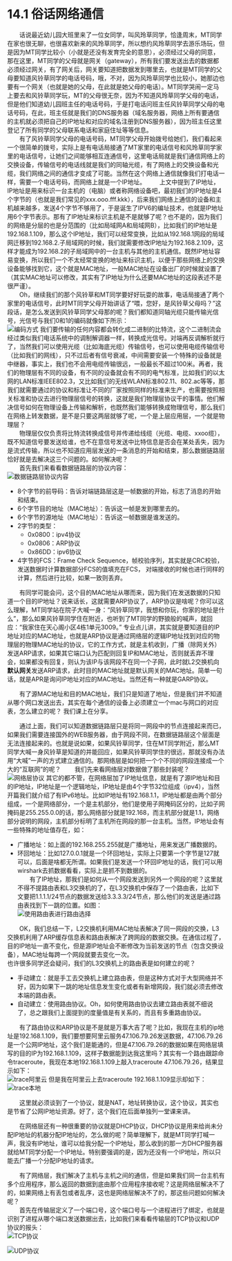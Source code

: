 # 14.1 俗话网络通信

&emsp;&emsp;话说最近幼儿园大班里来了一位女同学，叫风玲草同学，恰逢周末，MT同学在家也很无聊，也很喜欢新来的风玲草同学，所以想约风玲草同学去游乐场玩，但是因为MT同学比较小（小就是还没有发育完全的意思），必须经过父母的同意，那在这里，MT同学的父母就是网关（gateway），所有我们要发送出去的数据都必须经过网关，有了网关后，网关要知道把数据发到哪里去，也就是MT同学的父母要知道风铃草同学的电话号码，哦，不对，因为风玲草同学也比较小，她那边也要有一个网关（也就是她的父母，在此就是她父母的电话）。MT同学哭闹一定马上要去和风铃草同学玩，MT的父母很无奈，因为不知道风玲草同学父母的电话，但是他们知道幼儿园班主任的电话号码，于是打电话问班主任风铃草同学父母的电话号码，在此，班主任就是我们的DNS服务器（域名服务器，网络上所有要通信的主机就必须把自己的IP地址和对应的域名注册到DNS服务器），因为班主任这里登记了所有同学的父母联系电话和家庭住址等等信息。  
&emsp;&emsp;有了风铃草同学父母的电话号码，MT同学父母开始拨号给她们，我们看起来一个很简单的拨号，实际上是有电话局接通了MT家里的电话信号和风玲草同学家里的电话信号，让她们之间能够相互连通信号，这里电话局就是我们通信网络上的交换设备，传输信号的电话线就是我们的同轴光缆，有了网络上的交换设备和光缆，我们网络之间的通信才变成了可能。当然在这个网络上通信就像我们打电话一样，需要一个电话号码，而网络上就是一个IP地址。
&emsp;&emsp;上文中提到了IP地址，IP地址是用来标识一台主机的（电脑）或者称网络设备吧，最初我们的IP地址是4个字节的（也就是我们常见的xxx.ooo.fff.kkk），后来我们网络上通信的设备和主机越来越多，发送4个字节不够用了，于是诞生了IPV6的编址技术，也就是IP地址用6个字节表示。那有了IP地址来标识主机是不是就够了呢？也不是的，因为我们的网络是分层的也是分范围的（比如局域网A和局域网B），比如我们的IP地址是192.168.1.109，那么这个IP地址，我们可以经常变换，比如从192.168.1网段的局域网迁移到192.168.2.子局域网的时候，我们就需要修改IP地址为192.168.2.109，这样才能成为192.168.2的子局域网中的一台主机与其他的主机通信。既然IP地址容易变换，所以我们一个不太经常变换的地址来标识主机，以便于那些网络上的交换设备能够找到它，这个就是MAC地址，一般MAC地址在设备出厂的时候就设置了（其实MAC地址可以修改，其实有了IP地址为什么还要MAC地址的这段表述不是很严谨）。  
&emsp;&emsp;Oh，继续我们的那个风铃草和MT同学要好好玩耍的故事，电话局接通了两个家里的电话信号，此时MT同学父母开始讲话了“喂，您好，是风铃草父母吗？”这段话，是怎么发送到风铃草同学父母那的呢？我们都知道同轴光缆只能传输光信号，光信号与我们0和1的编码就像如下所示：  
![编码方式](14_1.png)
我们要传输的任何内容都会转化成二进制的比特流，这个二进制流会经过类似我们电话系统中的调制解调器一样，转换成光信号。对端再反调解析就行了，当然我们可以使用光缆（比如海底光缆）传输信号，也可以使用电缆传输信号（比如我们的网线），只不过后者有信号衰减，中间需要安装一个特殊的设备就是中继器，事实上，我们也不会用电缆传输很远，一般最长不超过100米。再者，我们的物理层有不同的设备，有不同的设备就会有不同的电气标准，比如我们的以太网的LAN标准IEEE802.3，又比如我们的无线WLAN标准802.11、802.ac等等，那我们就需要通过的协议和标准让不同的厂家按照同样的标准来生产，也需要按照相关标准和协议去进行物理层信号的转换，这就是我们物理层协议干的事情。他们解决信号如何在物理设备上传输和解析，也既然我们能够转换成物理信号，那么我们在网络上转发数据，是不是只要这两层就够了呢，一个是上层应用层，一个就是物理层？  
&emsp;&emsp;物理层仅仅负责将比特流转换成信号并传递给线缆（光缆、电缆、xxoo缆），既不知道信号要发送给谁，也不在意信号发送中比特信息是否会在某处丢失，因为是流式传输，所以也不知道应用层发送的一条消息的开始和结束，那么数据链路层恰好就是去解决这三个问题的。如何解决呢？  
&emsp;&emsp;首先我们来看看数据链路层的协议内容：  
![数据链路层协议内容](14_2.png)
* 8个字节的前导码：告诉对端链路层这是一帧数据的开始，标志了消息的开始和结束。
* 6个字节目的地址（MAC地址）：告诉这一帧是发到哪里去的。
* 6个字节的源地址（MAC地址）：告诉这一帧数据是谁发送的。
* 2字节的类型：
    * 0x0800：ipv4协议
    * 0x0806：ARP协议
    * 0x86DD：ipv6协议
* 4字节的FCS：Frame Check Sequence，帧校验序列，其实就是CRC校验，发送数据时计算数据部分FCS的值填充在FCS， 对端接收的时候也进行同样的计算，然后进行比较，如果一致则丢弃。

&emsp;&emsp;有同学可能会问，这个目的MAC地址从哪而来，因为我们在发送数据的只知道一个目的IP地址？说来话长，这就需要ARP协议了，ARP协议是啥呢？你可以这么理解，MT同学站在院子大喊一身：“风铃草同学，我想和你玩，你家的地址是什么”，那么如果风铃草同学住在附近，也听到了MT同学的野狼般的喊声，就回应：“我家住在天心阁小区4栋1单元3009。” 专业点儿讲，其实就是要知道目的IP地址对应的MAC地址，也就是ARP协议是通过网络层的逻辑IP地址找到对应的物理层的物理MAC地址的协议，它的工作方式，就是主机收到，广播（除网关外）发送ARP请求，如果其它端口认为匹配则回复IP和MAC地址，否则就丢弃不理会，如果都没有回复，则认为该IP与该网段不在同一个子网，此时就L2交换机向**默认网关**发送ARP请求，此时目的MAC地址就是默认网关的MAC地址。简单一句话，就是APR是询问IP地址对应的MAC地址。当然还有一种就是GARP协议。

&emsp;&emsp;有了源MAC地址和目的MAC地址，我们只是知道了地址，但是我们并不知道从哪个网口发送出去，其实在每个通信的设备上必须建立一个mac与网口的对应表，怎么建立的呢？  我们课上在分享。

&emsp;&emsp;通过上面，我们可以知道数据链路层只是将同一网段中的节点连接起来而已，如果我们需要连接国外的WEB服务器，由于网段不同，在数据链路层这个层面是无法连接起来的。也就是说如果，如果风铃草同学，住在MT同学附近，那么MT同学大喊一身风铃草是知道的并能回应，如果风铃草同学住的很远，那就没有办法用“大喊”一声的方式建立通信的。那网络层是如何把一个个不同的网段连接成一个大的“互联网”的呢？
&emsp;&emsp;我们先来看网络层对数据做了那些封装呢？
![网络层协议](14_3.png)
其它的都不管，在网络层加了IP地址信息，就是有了源IP地址和目的IP地址，IP地址是一个逻辑地址，IP地址是由4个字节32位组成（ipv4），当然开篇我们就介绍了有IPv6地址。比如IP地址有192.168.1.1，IP地址都是由两个部分组成，一个是网络部分，一个是主机部分，他们是使用子网掩码区分的，比如子网掩码是255.255.0.0的话，那么网络部分就是192.168，而主机部分就是1.1，网络部分说明的网段，主机部分标明了主机所在网段的那一台主机。当然，IP地址会有一些特殊的地址值存在，如：   
* 广播地址：如上面的192.168.255.255就是广播地址，用来发送广播数据的。
* 环回地址：比如127.0.0.1就是一个环回地址，实际上只要第一个字节是127就可以，后面是啥都无所谓。如果我们是发送一个环回IP地址的话，我们可以用wirshark去抓数据看看，实际上是抓不到数据的。   
&emsp;&emsp;有了IP地址，那我们是如何从一个网段发送到另外一个网段的呢？这里就不得不提路由表和L3交换机的了，在L3交换机中保存了一个路由表，比如下文要把1.1.1.1/24节点的数据发送给3.3.3.3/24节点，那么他们的发送是通过路由表找到下一跳的位置。如图：  
![使用路由表进行路由选择](14_4.png)

&emsp;&emsp;OK，我们总结一下，L2交换机利用MAC地址表解决了同一网段的交换，L3交换机利用了ARP缓存信息表和路由表解决了跨网段的数据交换。在通信过程了，目的IP地址一直不变化，但是源IP地址会不断修改为当前发送的节点（包含交换设备），MAC地址每跨一个网段就要去变化一次。  
也许很多同学还会疑问，我们的L3交换机上的路由表是如何建立的呢？
*  手动建立：就是手工去交换机上建立路由表，但是这种方式对于大型网络并不好，因为如果下一跳的地址信息发生变化或者有新增网段，我们就必须去修改本端的路由表。
*  自动建立：使用路由协议。Oh，如何使用路由协议去建立路由表就不细说了，总之跟我们上面提到的度量值是有关系的，而且有多重路由协议。

&emsp;&emsp;有了路由协议和ARP协议是不是就是万事大吉了呢？比如，我现在主机的ip地址是192.168.1.109，我们要想要阿里云服务47.106.79.26发送数据，47.106.79.26是一个公网IP地址，这个我们是能通的，但是47.106.79.26的数据如果在网络层填写的目的IP为192.168.1.109，这样子数据能到达我这里吗？其实有一个路由跟踪命令traceroute，我现在本地192.168.1.109上敲入traceroute 47.106.79.26，结果显示如下：  
![trace阿里云](14_5.png)
但是我在阿里云上去traceroute 192.168.1.109显示却如下：  
![trace本地](14_6.png)

&emsp;&emsp;这里就必须谈到了一个协议，就是NAT，地址转换协议，这个协议，其实也是节省了公网IP地址资源。好了，这个我们在后面单独列一堂课来讲。

&emsp;&emsp;在网络层还有一种很重要的协议就是DHCP协议，DHCP协议是用来给尚未分配IP地址的机器分配IP地址的，怎么做的呢？简单理解下，就是MT同学打喊一声，我没有IP地址，谁可以给我分配一个IP地址，那么收到的那一方DHCP服务器就给MT同学分配一个IP地址。特别要强调的是，因为还没有一个IP地址，所以只能去广播一个分配IP地址的请求。

&emsp;&emsp;有了网络层，我们解决了主机与主机之间的通信，但是如果我们同一台主机有多个应用程序，那么返回的数据到底由那个应用程序接收呢？这是网络层解决不了的，如果网络上有丢包或者乱序，这也是网络层解决不了的，那这些问题如何解决呢？  
&emsp;&emsp;首先在传输层定义了一个端口号，这个端口号与一个进程进行了绑定，也就是识别了进程从哪个端口发送数据出去，比如我们来看看传输层的TCP协议和UDP协议的报头：  
![TCP协议](14_10.png)

![UDP协议](14_11.png)